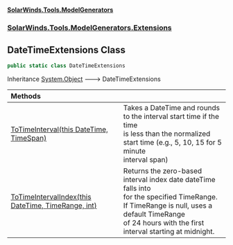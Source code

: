 #### [SolarWinds.Tools.ModelGenerators](index.md 'index')
### [SolarWinds.Tools.ModelGenerators.Extensions](index.md#SolarWinds.Tools.ModelGenerators.Extensions 'SolarWinds.Tools.ModelGenerators.Extensions')

## DateTimeExtensions Class

```csharp
public static class DateTimeExtensions
```

Inheritance [System.Object](https://docs.microsoft.com/en-us/dotnet/api/System.Object 'System.Object') &#129106; DateTimeExtensions

| Methods | |
| :--- | :--- |
| [ToTimeInterval(this DateTime, TimeSpan)](DateTimeExtensions.ToTimeInterval(thisDateTime,TimeSpan).md 'SolarWinds.Tools.ModelGenerators.Extensions.DateTimeExtensions.ToTimeInterval(this System.DateTime, System.TimeSpan)') | Takes a DateTime and rounds to the interval start time if the time<br/>is less than the normalized start time (e.g., 5, 10, 15 for 5 minute<br/>interval span) |
| [ToTimeIntervalIndex(this DateTime, TimeRange, int)](DateTimeExtensions.ToTimeIntervalIndex(thisDateTime,TimeRange,int).md 'SolarWinds.Tools.ModelGenerators.Extensions.DateTimeExtensions.ToTimeIntervalIndex(this System.DateTime, SolarWinds.Tools.CommandLineTool.Models.TimeRange, int)') | Returns the zero-based interval index date dateTime falls into<br/>for the specified TimeRange. If TimeRange is null, uses a default TimeRange<br/>of 24 hours with the first interval starting at midnight. |
